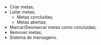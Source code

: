 - Criar metas;
- Listar metas;
    - Metas concluídas;
    - Metas abertas;
- Marcar/Desmarcar metas como concluídas;
- Remover metas;
- Sistema de mensagens.